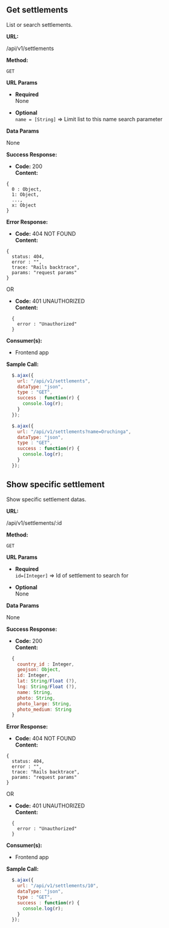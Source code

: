 **Get settlements**
----
  List or search settlements.

**URL:**

/api/v1/settlements

**Method:**

`GET`

**URL Params**

*  **Required**<br />
  None

*  **Optional**<br />
  `name = [String]` => Limit list to this name search parameter

**Data Params**

  None

**Success Response:**

  * **Code:** 200 <br />
    **Content:**

  ```
  { 
    0 : Object, 
    1: Object, 
    ..., 
    x: Object 
  }
  ```

**Error Response:**

  * **Code:** 404 NOT FOUND <br />
    **Content:**

  ```
  { 
    status: 404, 
    error : "", 
    trace: "Rails backtrace", 
    params: "request params" 
  }
```

OR

  * **Code:** 401 UNAUTHORIZED <br />
    **Content:**

  ```
    { 
      error : "Unauthorized" 
    }
  ```


**Consumer(s):**

  * Frontend app

**Sample Call:**

  ```javascript
    $.ajax({
      url: "/api/v1/settlements",
      dataType: "json",
      type : "GET",
      success : function(r) {
        console.log(r);
      }
    });
  ```

  ```javascript
    $.ajax({
      url: "/api/v1/settlements?name=Oruchinga",
      dataType: "json",
      type : "GET",
      success : function(r) {
        console.log(r);
      }
    });
  ```
**Show specific settlement**
----
  Show specific settlement datas.

**URL:**

/api/v1/settlements/:id

**Method:**

`GET`

**URL Params**

*  **Required** <br />
  `id=[Integer]` => Id of settlement to search for

* **Optional** <br />
  None

**Data Params**

  None

**Success Response:**

  * **Code:** 200 <br />
    **Content:**<br />

  ```javascript
    { 
      country_id : Integer, 
      geojson: Object, 
      id: Integer, 
      lat: String/Float (?), 
      lng: String/Float (?), 
      name: String, 
      photo: String, 
      photo_large: String, 
      photo_medium: String 
    }
  ```

**Error Response:**

  * **Code:** 404 NOT FOUND <br />
    **Content:**

  ```
  { 
    status: 404, 
    error : "", 
    trace: "Rails backtrace", 
    params: "request params" 
  }
```

OR

  * **Code:** 401 UNAUTHORIZED <br />
    **Content:**

  ```
    { 
      error : "Unauthorized" 
    }
  ```


**Consumer(s):**

  * Frontend app

**Sample Call:**

  ```javascript
    $.ajax({
      url: "/api/v1/settlements/10",
      dataType: "json",
      type : "GET",
      success : function(r) {
        console.log(r);
      }
    });
  ```